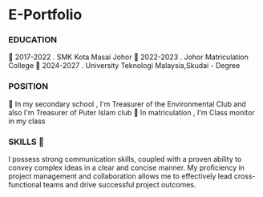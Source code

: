 # E-Portfolio
### EDUCATION
🏫 2017-2022 . SMK Kota Masai Johor
🏫 2022-2023 . Johor Matriculation College
🏫 2024-2027 . University Teknologi Malaysia,Skudai - Degree

### POSITION

🌟 In my secondary school , I'm Treasurer of the Environmental Club and also I'm Treasurer of Puter Islam club
🌟 In matriculation , I'm Class monitor in my class

### SKILLS 🚩
I possess strong communication skills, coupled with a proven ability to convey complex ideas in a clear and concise manner. My proficiency in project management and collaboration allows me to effectively lead cross-functional teams and drive successful project outcomes.
